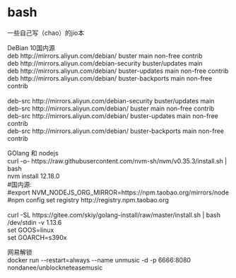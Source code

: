 # bash
一些自己写（chao）的jio本

<p>
  DeBian 10国内源<br>
deb http://mirrors.aliyun.com/debian/ buster main non-free contrib <br>
deb http://mirrors.aliyun.com/debian-security buster/updates main<br>
deb http://mirrors.aliyun.com/debian/ buster-updates main non-free contrib<br>
deb http://mirrors.aliyun.com/debian/ buster-backports main non-free contrib<br>
<br>
deb-src http://mirrors.aliyun.com/debian-security buster/updates main<br>
deb-src http://mirrors.aliyun.com/debian/ buster main non-free contrib<br>
deb-src http://mirrors.aliyun.com/debian/ buster-updates main non-free contrib<br>
deb-src http://mirrors.aliyun.com/debian/ buster-backports main non-free contrib<br>
</p>

<p>
  GOlang 和 nodejs<br>
curl -o- https://raw.githubusercontent.com/nvm-sh/nvm/v0.35.3/install.sh | bash<br>
nvm install 12.18.0<br>
  #国内源:<br>
  #export NVM_NODEJS_ORG_MIRROR=https://npm.taobao.org/mirrors/node <br>
  #npm config set registry http://registry.npm.taobao.org<br>
 <br>
curl -SL https://gitee.com/skiy/golang-install/raw/master/install.sh | bash /dev/stdin -v 1.13.6<br>
set GOOS=linux<br>
set GOARCH=s390x<br>
  </p>
  网易解锁<br>
docker run --restart=always --name unmusic -d -p 6666:8080 nondanee/unblockneteasemusic
